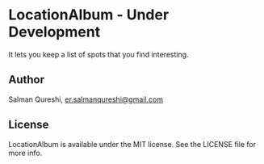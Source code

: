 # LocationAlbum - Under Development
It lets you keep a list of spots that you find interesting.






## Author

Salman Qureshi, er.salmanqureshi@gmail.com

## License

LocationAlbum is available under the MIT license. See the LICENSE file for more info.
